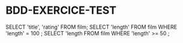 # BDD-EXERCICE-TEST

SELECT 'title', 'rating' FROM film;
SELECT 'length' FROM film WHERE 'length' = 100 ;
SELECT 'length FROM film WHERE 'length' >= 50 ;
